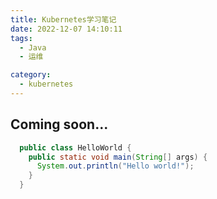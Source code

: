 ```yaml
---
title: Kubernetes学习笔记
date: 2022-12-07 14:10:11
tags:
  - Java
  - 运维

category:
  - kubernetes
---
```


## Coming soon...

```java
  public class HelloWorld {
    public static void main(String[] args) {
      System.out.println("Hello world!");
    }
  }
```
